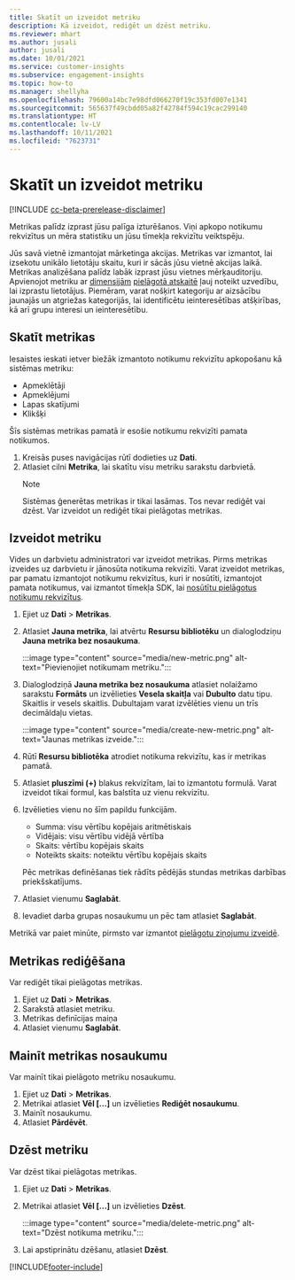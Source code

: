 ```yaml
---
title: Skatīt un izveidot metriku
description: Kā izveidot, rediģēt un dzēst metriku.
ms.reviewer: mhart
ms.author: jusali
author: jusali
ms.date: 10/01/2021
ms.service: customer-insights
ms.subservice: engagement-insights
ms.topic: how-to
ms.manager: shellyha
ms.openlocfilehash: 79600a14bc7e98dfd066270f19c353fd007e1341
ms.sourcegitcommit: 565637f49cbdd05a82f42784f594c19cac299140
ms.translationtype: HT
ms.contentlocale: lv-LV
ms.lasthandoff: 10/11/2021
ms.locfileid: "7623731"
---
```

# <a name="view-and-create-metrics"></a>Skatīt un izveidot metriku

[!INCLUDE [cc-beta-prerelease-disclaimer](includes/cc-beta-prerelease-disclaimer.md)]

Metrikas palīdz izprast jūsu palīga izturēšanos. Viņi apkopo notikumu rekvizītus un mēra statistiku un jūsu tīmekļa rekvizītu veiktspēju.  

Jūs savā vietnē izmantojat mārketinga akcijas. Metrikas var izmantot, lai izsekotu unikālo lietotāju skaitu, kuri ir sācās jūsu vietnē akcijas laikā. Metrikas analizēšana palīdz labāk izprast jūsu vietnes mērķauditoriju. Apvienojot metriku ar [dimensijām](dimensions.md) [pielāgotā atskaitē](custom-reports.md) ļauj noteikt uzvedību, lai izprastu lietotājus. Piemēram, varat nošķirt kategoriju ar aizsācību jaunajās un atgriežas kategorijās, lai identificētu ieinteresētības atšķirības, kā arī grupu interesi un ieinteresētību.

## <a name="view-metrics"></a>Skatīt metrikas

Iesaistes ieskati ietver biežāk izmantoto notikumu rekvizītu apkopošanu kā sistēmas metriku: 

- Apmeklētāji
- Apmeklējumi
- Lapas skatījumi
- Klikšķi

Šīs sistēmas metrikas pamatā ir esošie notikumu rekvizīti pamata notikumos.

1. Kreisās puses navigācijas rūtī dodieties uz **Dati**. 
1. Atlasiet cilni **Metrika**, lai skatītu visu metriku sarakstu darbvietā. 
   > [!NOTE]
   > Sistēmas ģenerētas metrikas ir tikai lasāmas. Tos nevar rediģēt vai dzēst. Var izveidot un rediģēt tikai pielāgotas metrikas.

## <a name="create-a-metric"></a>Izveidot metriku

Vides un darbvietu administratori var izveidot metrikas. Pirms metrikas izveides uz darbvietu ir jānosūta notikuma rekvizīti. Varat izveidot metrikas, par pamatu izmantojot notikumu rekvizītus, kuri ir nosūtīti, izmantojot pamata notikumus, vai izmantot tīmekļa SDK, lai [nosūtītu pielāgotus notikumu rekvizītus](advanced-SDK-implementation.md).

1. Ejiet uz **Dati** > **Metrikas**.
1. Atlasiet **Jauna metrika**, lai atvērtu **Resursu bibliotēku** un dialoglodziņu **Jauna metrika bez nosaukuma**.

   :::image type="content" source="media/new-metric.png" alt-text="Pievienojiet notikumam metriku.":::

1. Dialoglodziņā **Jauna metrika bez nosaukuma** atlasiet nolaižamo sarakstu **Formāts** un izvēlieties **Vesela skaitļa** vai **Dubulto** datu tipu. Skaitlis ir vesels skaitlis. Dubultajam varat izvēlēties vienu un trīs decimāldaļu vietas.

   :::image type="content" source="media/create-new-metric.png" alt-text="Jaunas metrikas izveide.":::
   
5. Rūtī **Resursu bibliotēka** atrodiet notikuma rekvizītu, kas ir metrikas pamatā.
6. Atlasiet **pluszīmi (+)** blakus rekvizītam, lai to izmantotu formulā. Varat izveidot tikai formul, kas balstīta uz vienu rekvizītu. 
7. Izvēlieties vienu no šīm papildu funkcijām. 

   - Summa: visu vērtību kopējais aritmētiskais 
   - Vidējais: visu vērtību vidējā vērtība
   - Skaits: vērtību kopējais skaits
   - Noteikts skaits: noteiktu vērtību kopējais skaits

   Pēc metrikas definēšanas tiek rādīts pēdējās stundas metrikas darbības priekšskatījums.

1. Atlasiet vienumu **Saglabāt**. 
1. Ievadiet darba grupas nosaukumu un pēc tam atlasiet **Saglabāt**.

Metrikā var paiet minūte, pirmsto var izmantot [pielāgotu ziņojumu izveidē](custom-reports.md).

## <a name="edit-a-metric"></a>Metrikas rediģēšana

Var rediģēt tikai pielāgotas metrikas.

1. Ejiet uz **Dati** > **Metrikas**.
1. Sarakstā atlasiet metriku.
1. Metrikas definīcijas maiņa
1. Atlasiet vienumu **Saglabāt**.

## <a name="change-the-name-of-a-metric"></a>Mainīt metrikas nosaukumu

Var mainīt tikai pielāgoto metriku nosaukumu.

1. Ejiet uz **Dati** > **Metrikas**.
1. Metrikai atlasiet **Vēl [...]** un izvēlieties **Rediģēt nosaukumu**.
1. Mainīt nosaukumu. 
1. Atlasiet **Pārdēvēt**.

## <a name="delete-a-metric"></a>Dzēst metriku

Var dzēst tikai pielāgotas metrikas.

1. Ejiet uz **Dati** > **Metrikas**.
1. Metrikai atlasiet **Vēl [...]** un izvēlieties **Dzēst**.

   :::image type="content" source="media/delete-metric.png" alt-text="Dzēst notikuma metriku.":::

1. Lai apstiprinātu dzēšanu, atlasiet **Dzēst**.



[!INCLUDE[footer-include](../includes/footer-banner.md)]
